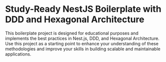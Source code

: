 # Study-Ready NestJS Boilerplate with DDD and Hexagonal Architecture
This boilerplate project is designed for educational purposes and implements the best practices in Nest.js, DDD, and Hexagonal Architecture. Use this project as a starting point to enhance your understanding of these methodologies and improve your skills in building scalable and maintainable applications.

